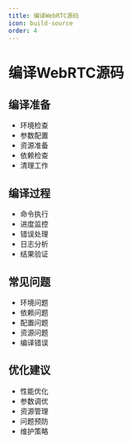 ```yaml
---
title: 编译WebRTC源码
icon: build-source
order: 4
---
```


# 编译WebRTC源码

## 编译准备
- 环境检查
- 参数配置
- 资源准备
- 依赖检查
- 清理工作

## 编译过程
- 命令执行
- 进度监控
- 错误处理
- 日志分析
- 结果验证

## 常见问题
- 环境问题
- 依赖问题
- 配置问题
- 资源问题
- 编译错误

## 优化建议
- 性能优化
- 参数调优
- 资源管理
- 问题预防
- 维护策略
